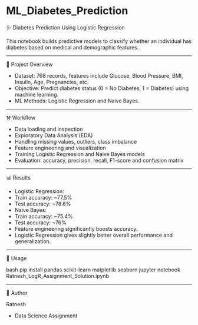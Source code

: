 # ML_Diabetes_Prediction

🩺 Diabetes Prediction Using Logistic Regression

This notebook builds predictive models to classify whether an individual has diabetes based on medical and demographic features.
________________________________________
📘 Project Overview
- Dataset: 768 records, features include Glucose, Blood Pressure, BMI, Insulin, Age, Pregnancies, etc.
- Objective: Predict diabetes status (0 = No Diabetes, 1 = Diabetes) using machine learning.
- ML Methods: Logistic Regression and Naive Bayes.
________________________________________
⚒️ Workflow
- Data loading and inspection
- Exploratory Data Analysis (EDA)
- Handling missing values, outliers, class imbalance
- Feature engineering and visualization
- Training Logistic Regression and Naive Bayes models
- Evaluation: accuracy, precision, recall, F1-score and confusion matrix
________________________________________
📊 Results
- Logistic Regression:
- Train accuracy: ~77.5%
- Test accuracy: ~78.6%
- Naive Bayes:
- Train accuracy: ~75.4%
- Test accuracy: ~76%
- Feature engineering significantly boosts accuracy.
- Logistic Regression gives slightly better overall performance and generalization.
________________________________________
🚀 Usage

bash
pip install pandas scikit-learn matplotlib seaborn
jupyter notebook Ratnesh_LogR_Assignment_Solution.ipynb
________________________________________
👤 Author

Ratnesh
- Data Science Assignment

